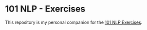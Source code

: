 # 101 NLP - Exercises

This repository is my personal companion for the [101 NLP Exercises](https://www.machinelearningplus.com/nlp/nlp-exercises/).